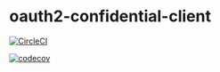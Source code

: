# oauth2-confidential-client
[![CircleCI](https://circleci.com/gh/kg0r0/oauth2-confidential-client/tree/master.svg?style=svg)](https://circleci.com/gh/kg0r0/oauth2-confidential-client/tree/master)

[![codecov](https://codecov.io/gh/kg0r0/oauth2-confidential-client/branch/master/graph/badge.svg)](https://codecov.io/gh/kg0r0/oauth2-confidential-client)

